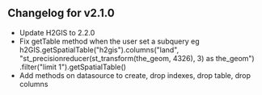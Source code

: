 ## Changelog for v2.1.0

- Update H2GIS to 2.2.0
- Fix getTable method when the user set a subquery
eg h2GIS.getSpatialTable("h2gis").columns("land", "st_precisionreducer(st_transform(the_geom, 4326), 3) as the_geom")
  .filter("limit 1").getSpatialTable()
- Add methods on datasource to create, drop indexes, drop table, drop columns
